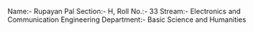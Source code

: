 Name:- Rupayan Pal
Section:- H, Roll No.:- 33
Stream:- Electronics and Communication Engineering
Department:- Basic Science and Humanities
